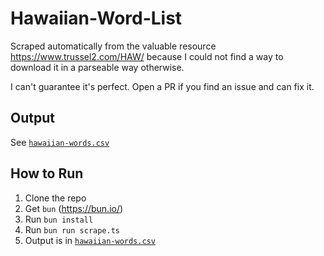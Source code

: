 # Hawaiian-Word-List
Scraped automatically from the valuable resource https://www.trussel2.com/HAW/ because I could not find a way to download it in a parseable way otherwise.

I can't guarantee it's perfect. Open a PR if you find an issue and can fix it.

## Output
See [`hawaiian-words.csv`](hawaiian-words.csv)

## How to Run
1. Clone the repo
2. Get `bun` (https://bun.io/)
3. Run `bun install`
4. Run `bun run scrape.ts`
5. Output is in [`hawaiian-words.csv`](hawaiian-words.csv)